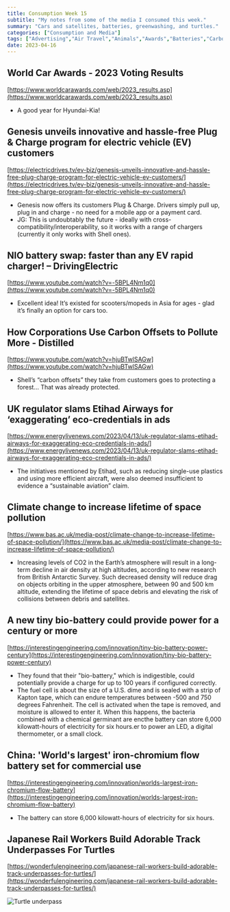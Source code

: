 ```yaml
---
title: Consumption Week 15
subtitle: "My notes from some of the media I consumed this week."
summary: "Cars and satellites, batteries, greenwashing, and turtles."
categories: ["Consumption and Media"]
tags: ["Advertising","Air Travel","Animals","Awards","Batteries","Carbon Offsets","Cars","Climate Change","CO2","EV Charging","EVs","Fuel Cells","Greenwashing","Pollution","Satellites","Space"]
date: 2023-04-16
---
```

## World Car Awards - 2023 Voting Results

[https://www.worldcarawards.com/web/2023_results.asp](https://www.worldcarawards.com/web/2023_results.asp)

- A good year for Hyundai-Kia!

## Genesis unveils innovative and hassle-free Plug & Charge program for electric vehicle (EV) customers

[https://electricdrives.tv/ev-biz/genesis-unveils-innovative-and-hassle-free-plug-charge-program-for-electric-vehicle-ev-customers/](https://electricdrives.tv/ev-biz/genesis-unveils-innovative-and-hassle-free-plug-charge-program-for-electric-vehicle-ev-customers/)

- Genesis now offers its customers Plug & Charge. Drivers simply pull up, plug in and charge - no need for a mobile app or a payment card.
- JG: This is undoubtably the future - ideally with cross-compatibility/interoperability, so it works with a range of chargers (currently it only works with Shell ones).

## NIO battery swap: faster than any EV rapid charger! – DrivingElectric

[https://www.youtube.com/watch?v=-5BPL4Nm1q0](https://www.youtube.com/watch?v=-5BPL4Nm1q0)

- Excellent idea! It’s existed for scooters/mopeds in Asia for ages - glad it’s finally an option for cars too.

## How Corporations Use Carbon Offsets to Pollute More - Distilled

[https://www.youtube.com/watch?v=hjuBTwlSAGw](https://www.youtube.com/watch?v=hjuBTwlSAGw)

- Shell’s “carbon offsets” they take from customers goes to protecting a forest… That was already protected.

## UK regulator slams Etihad Airways for ‘exaggerating’ eco-credentials in ads

[https://www.energylivenews.com/2023/04/13/uk-regulator-slams-etihad-airways-for-exaggerating-eco-credentials-in-ads/](https://www.energylivenews.com/2023/04/13/uk-regulator-slams-etihad-airways-for-exaggerating-eco-credentials-in-ads/)

- The initiatives mentioned by Etihad, such as reducing single-use plastics and using more efficient aircraft, were also deemed insufficient to evidence a “sustainable aviation” claim.

## Climate change to increase lifetime of space pollution

[https://www.bas.ac.uk/media-post/climate-change-to-increase-lifetime-of-space-pollution/](https://www.bas.ac.uk/media-post/climate-change-to-increase-lifetime-of-space-pollution/)

- Increasing levels of CO2 in the Earth’s atmosphere will result in a long-term decline in air density at high altitudes, according to new research from British Antarctic Survey. Such decreased density will reduce drag on objects orbiting in the upper atmosphere, between 90 and 500 km altitude, extending the lifetime of space debris and elevating the risk of collisions between debris and satellites.

## A new tiny bio-battery could provide power for a century or more

[https://interestingengineering.com/innovation/tiny-bio-battery-power-century](https://interestingengineering.com/innovation/tiny-bio-battery-power-century)

- They found that their "bio-battery," which is indigestible, could potentially provide a charge for up to 100 years if configured correctly.
- The fuel cell is about the size of a U.S. dime and is sealed with a strip of Kapton tape, which can endure temperatures between -500 and 750 degrees Fahrenheit. The cell is activated when the tape is removed, and moisture is allowed to enter it. When this happens, the bacteria combined with a chemical germinant are encthe battery can store 6,000 kilowatt-hours of electricity for six hours.er to power an LED, a digital thermometer, or a small clock.

## China: 'World's largest' iron-chromium flow battery set for commercial use

[https://interestingengineering.com/innovation/worlds-largest-iron-chromium-flow-battery](https://interestingengineering.com/innovation/worlds-largest-iron-chromium-flow-battery)

- The battery can store 6,000 kilowatt-hours of electricity for six hours.

## Japanese Rail Workers Build Adorable Track Underpasses For Turtles

[https://wonderfulengineering.com/japanese-rail-workers-build-adorable-track-underpasses-for-turtles/](https://wonderfulengineering.com/japanese-rail-workers-build-adorable-track-underpasses-for-turtles/)

![Turtle underpass](/images/sections/consumption-and-media/week15.png)